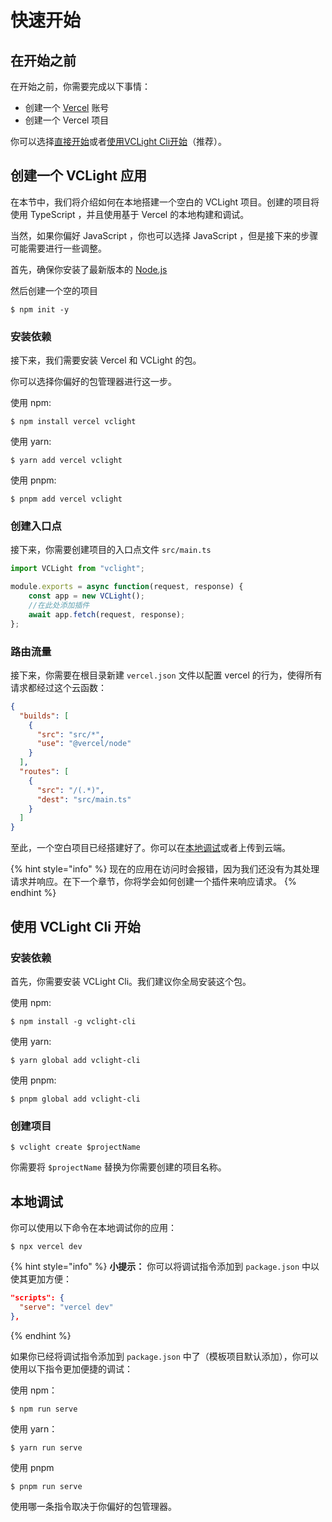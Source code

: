 # 快速开始

## 在开始之前

在开始之前，你需要完成以下事情：

- 创建一个 [Vercel](https://vercel.com/) 账号
- 创建一个 Vercel 项目

你可以选择[直接开始](#创建一个-vclight-应用)或者[使用VCLight Cli开始](#使用-vclight-cli-开始)（推荐）。

## 创建一个 VCLight 应用

在本节中，我们将介绍如何在本地搭建一个空白的 VCLight 项目。创建的项目将使用 TypeScript ，并且使用基于 Vercel 的本地构建和调试。

当然，如果你偏好 JavaScript ，你也可以选择 JavaScript ，但是接下来的步骤可能需要进行一些调整。

首先，确保你安装了最新版本的 [Node.js](https://nodejs.org/)

然后创建一个空的项目
```shell
$ npm init -y
```

### 安装依赖

接下来，我们需要安装 Vercel 和 VCLight 的包。

你可以选择你偏好的包管理器进行这一步。

使用 npm:
```shell
$ npm install vercel vclight
```

使用 yarn:
```shell
$ yarn add vercel vclight
```

使用 pnpm:
```shell
$ pnpm add vercel vclight
```

### 创建入口点

接下来，你需要创建项目的入口点文件 `src/main.ts`

```TypeScript
import VCLight from "vclight";

module.exports = async function(request, response) {
    const app = new VCLight();
    //在此处添加插件
    await app.fetch(request, response);
};
```

### 路由流量

接下来，你需要在根目录新建 `vercel.json` 文件以配置 vercel 的行为，使得所有请求都经过这个云函数：

```json
{
  "builds": [
    {
      "src": "src/*",
      "use": "@vercel/node"
    }
  ],
  "routes": [
    {
      "src": "/(.*)",
      "dest": "src/main.ts"
    }
  ]
}
```

至此，一个空白项目已经搭建好了。你可以在[本地调试](##本地调试)或者上传到云端。

{% hint style="info" %}
现在的应用在访问时会报错，因为我们还没有为其处理请求并响应。在下一个章节，你将学会如何创建一个插件来响应请求。
{% endhint %}

## 使用 VCLight Cli 开始

### 安装依赖

首先，你需要安装 VCLight Cli。我们建议你全局安装这个包。

使用 npm:
```shell
$ npm install -g vclight-cli
```

使用 yarn:
```shell
$ yarn global add vclight-cli
```

使用 pnpm:
```shell
$ pnpm global add vclight-cli
```

### 创建项目

```shell
$ vclight create $projectName
```

你需要将 `$projectName` 替换为你需要创建的项目名称。

## 本地调试

你可以使用以下命令在本地调试你的应用：

```shell
$ npx vercel dev
```

{% hint style="info" %}
**小提示：** 你可以将调试指令添加到 `package.json` 中以使其更加方便：

```json
"scripts": {
  "serve": "vercel dev"
},
```
{% endhint %}

如果你已经将调试指令添加到 `package.json` 中了（模板项目默认添加），你可以使用以下指令更加便捷的调试：

使用 npm：
```shell
$ npm run serve
```

使用 yarn：
```shell
$ yarn run serve
```

使用 pnpm
```shell
$ pnpm run serve
```

使用哪一条指令取决于你偏好的包管理器。
